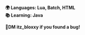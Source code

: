 **:earth_africa: Languages: Lua, Batch, HTML**  
**:books: Learning: Java**

**:bug:DM itz_bloxxy if you found a bug!**
